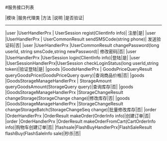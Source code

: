 
#服务接口列表

|模块     |服务代理类    |方法 |说明   |是否验证|
----      ----      ----     ----    ----
|user     |UserHandlerPrx | UserSession regist(ClientInfo info)| 注册|是|
|user     |UserHandlerPrx | UserCommonResult sendSMSCode(string phone)| 发送验证码|否|
|user     |UserHandlerPrx |UserCommonResult changePassword(long userId, string smsCode,string newPassword)| 修改密码|否|
|user     |UserHandlerPrx |UserSession login(ClientInfo info)|登陆|是|
|user     |UserSessionHandlerPrx|UserSession checkLoginStatus(long userId,string token)|验证登陆|是|
|goods    |GoodsHandlerPrx | GoodsPriceQueryResult queryGoodsPrice(GoodsPriceQuery query)|查询商品价格|否|
|goods    |GoodsStorageManageHandlerPrx | StorageAmount queryGoodsAmount(StorageQuery query)|查询库存|否|
|goods    |GoodsStorageManageHandlerPrx |StorageChangeResult changeStorage(StorageChange change)|修改库存|否|
|goods    |GoodsStorageManageHandlerPrx |StorageChangeResult changeStorageBatch(StorageChangeSeq change)|批量修改库存|否|
|order    |OrderHandlerPrx  |OrderResult makeOrder(OrderInfo info)|创建订单|否|
|order    |OrderHandlerPrx  |OrderResult makeOrderFromCart(CartOrderInfo info)|购物车创建订单|否|
|flashsale|FlashBuyHandlerPrx|FlashSaleResult flashBuy(FlashSaleInfo sale)|秒杀|否|
